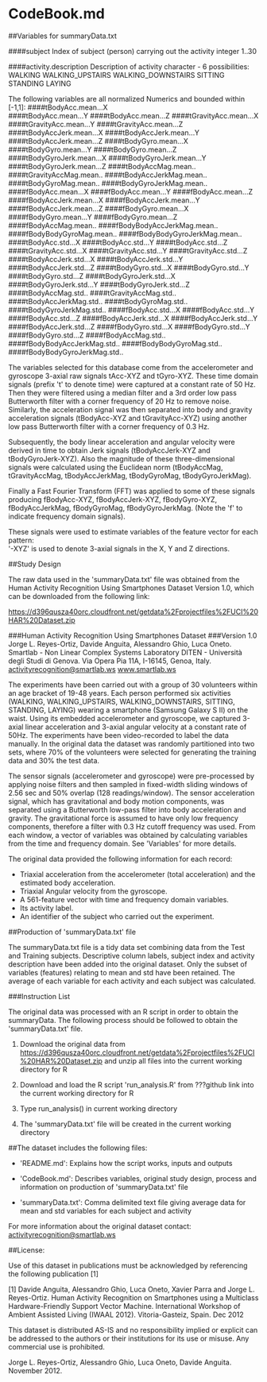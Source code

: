 # CodeBook.md

##Variables for summaryData.txt

####subject	
	Index of subject (person) carrying out the activity
	integer 1..30

####activity.description
	Description of activity
	character - 6 possibilities:
	WALKING
	WALKING_UPSTAIRS
	WALKING_DOWNSTAIRS
	SITTING
	STANDING
	LAYING

The following variables are all normalized Numerics and bounded within [-1,1]:
####tBodyAcc.mean...X          
####tBodyAcc.mean...Y
####tBodyAcc.mean...Z
####tGravityAcc.mean...X
####tGravityAcc.mean...Y
####tGravityAcc.mean...Z
####tBodyAccJerk.mean...X
####tBodyAccJerk.mean...Y
####tBodyAccJerk.mean...Z
####tBodyGyro.mean...X
####tBodyGyro.mean...Y
####tBodyGyro.mean...Z
####tBodyGyroJerk.mean...X
####tBodyGyroJerk.mean...Y
####tBodyGyroJerk.mean...Z
####tBodyAccMag.mean..
####tGravityAccMag.mean..
####tBodyAccJerkMag.mean..
####tBodyGyroMag.mean..
####tBodyGyroJerkMag.mean..
####fBodyAcc.mean...X
####fBodyAcc.mean...Y
####fBodyAcc.mean...Z
####fBodyAccJerk.mean...X
####fBodyAccJerk.mean...Y
####fBodyAccJerk.mean...Z
####fBodyGyro.mean...X
####fBodyGyro.mean...Y
####fBodyGyro.mean...Z
####fBodyAccMag.mean..
####fBodyBodyAccJerkMag.mean..
####fBodyBodyGyroMag.mean..
####fBodyBodyGyroJerkMag.mean..
####tBodyAcc.std...X
####tBodyAcc.std...Y
####tBodyAcc.std...Z
####tGravityAcc.std...X
####tGravityAcc.std...Y
####tGravityAcc.std...Z
####tBodyAccJerk.std...X
####tBodyAccJerk.std...Y
####tBodyAccJerk.std...Z
####tBodyGyro.std...X
####tBodyGyro.std...Y
####tBodyGyro.std...Z
####tBodyGyroJerk.std...X
####tBodyGyroJerk.std...Y
####tBodyGyroJerk.std...Z
####tBodyAccMag.std..
####tGravityAccMag.std..
####tBodyAccJerkMag.std..
####tBodyGyroMag.std..
####tBodyGyroJerkMag.std..
####fBodyAcc.std...X
####fBodyAcc.std...Y
####fBodyAcc.std...Z
####fBodyAccJerk.std...X
####fBodyAccJerk.std...Y
####fBodyAccJerk.std...Z
####fBodyGyro.std...X
####fBodyGyro.std...Y
####fBodyGyro.std...Z
####fBodyAccMag.std..
####fBodyBodyAccJerkMag.std..
####fBodyBodyGyroMag.std..
####fBodyBodyGyroJerkMag.std..

The variables selected for this database come from the accelerometer and gyroscope 3-axial 
raw signals tAcc-XYZ and tGyro-XYZ. These time domain signals (prefix 't' to denote time) 
were captured at a constant rate of 50 Hz. Then they were filtered using a median filter 
and a 3rd order low pass Butterworth filter with a corner frequency of 20 Hz to remove 
noise. Similarly, the acceleration signal was then separated into body and gravity 
acceleration signals (tBodyAcc-XYZ and tGravityAcc-XYZ) using another low pass Butterworth 
filter with a corner frequency of 0.3 Hz. 

Subsequently, the body linear acceleration and angular velocity were derived in time to 
obtain Jerk signals (tBodyAccJerk-XYZ and tBodyGyroJerk-XYZ). Also the magnitude of these 
three-dimensional signals were calculated using the Euclidean norm (tBodyAccMag, 
tGravityAccMag, tBodyAccJerkMag, tBodyGyroMag, tBodyGyroJerkMag). 

Finally a Fast Fourier Transform (FFT) was applied to some of these signals producing 
fBodyAcc-XYZ, fBodyAccJerk-XYZ, fBodyGyro-XYZ, fBodyAccJerkMag, fBodyGyroMag, 
fBodyGyroJerkMag. (Note the 'f' to indicate frequency domain signals). 

These signals were used to estimate variables of the feature vector for each pattern:  
'-XYZ' is used to denote 3-axial signals in the X, Y and Z directions.


##Study Design

The raw data used in the 'summaryData.txt' file was obtained from the
Human Activity Recognition Using Smartphones Dataset
Version 1.0, which can be downloaded from the following link:

https://d396qusza40orc.cloudfront.net/getdata%2Fprojectfiles%2FUCI%20HAR%20Dataset.zip

###Human Activity Recognition Using Smartphones Dataset
###Version 1.0
Jorge L. Reyes-Ortiz, Davide Anguita, Alessandro Ghio, Luca Oneto.
Smartlab - Non Linear Complex Systems Laboratory
DITEN - Università degli Studi di Genova.
Via Opera Pia 11A, I-16145, Genoa, Italy.
activityrecognition@smartlab.ws
www.smartlab.ws

The experiments have been carried out with a group of 30 volunteers within an age bracket 
of 19-48 years. Each person performed six activities (WALKING, WALKING_UPSTAIRS, 
WALKING_DOWNSTAIRS, SITTING, STANDING, LAYING) wearing a smartphone (Samsung Galaxy S II) 
on the waist. Using its embedded accelerometer and gyroscope, we captured 3-axial linear 
acceleration and 3-axial angular velocity at a constant rate of 50Hz. The experiments have 
been video-recorded to label the data manually.  In the original data the dataset was 
randomly partitioned into two sets, where 70% of the volunteers were selected for 
generating the training data and 30% the test data.

The sensor signals (accelerometer and gyroscope) were pre-processed by applying noise 
filters and then sampled in fixed-width sliding windows of 2.56 sec and 50% overlap 
(128 readings/window). The sensor acceleration signal, which has gravitational and body 
motion components, was separated using a Butterworth low-pass filter into body acceleration 
and gravity. The gravitational force is assumed to have only low frequency components, 
therefore a filter with 0.3 Hz cutoff frequency was used. From each window, a vector of 
variables was obtained by calculating variables from the time and frequency domain. See 
'Variables' for more details. 

The original data provided the following information for each record:

- Triaxial acceleration from the accelerometer (total acceleration) and the estimated body 
acceleration.
- Triaxial Angular velocity from the gyroscope. 
- A 561-feature vector with time and frequency domain variables. 
- Its activity label. 
- An identifier of the subject who carried out the experiment.


##Production of 'summaryData.txt' file

The summaryData.txt file is a tidy data set combining data from the Test and Training
subjects.  Descriptive column labels, subject index and activity description have been 
added into the original dataset.
Only the subset of variables (features) relating to mean and std have been retained.
The average of each variable for each activity and each subject was calculated.

###Instruction List

The original data was processed with an R script in order to obtain the summaryData.
The following process should be followed to obtain the 'summaryData.txt' file.

1.  Download the original data from
https://d396qusza40orc.cloudfront.net/getdata%2Fprojectfiles%2FUCI%20HAR%20Dataset.zip
and unzip all files into the current working directory for R

2.  Download and load the R script 'run_analysis.R' from
???github link
into the current working directory for R

3.  Type run_analysis() in current working directory

4.  The 'summaryData.txt' file will be created in the current working directory


##The dataset includes the following files:

- 'README.md':  Explains how the script works, inputs and outputs

- 'CodeBook.md':  Describes variables, original study design, process and information on
	production of 'summaryData.txt' file

- 'summaryData.txt': Comma delimited text file giving average data for mean and std
	variables for each subject and activity


For more information about the original dataset contact: 
activityrecognition@smartlab.ws


##License:

Use of this dataset in publications must be acknowledged by referencing the following publication [1] 

[1] Davide Anguita, Alessandro Ghio, Luca Oneto, Xavier Parra and Jorge L. Reyes-Ortiz. Human Activity Recognition on Smartphones using a Multiclass Hardware-Friendly Support Vector Machine. International Workshop of Ambient Assisted Living (IWAAL 2012). Vitoria-Gasteiz, Spain. Dec 2012

This dataset is distributed AS-IS and no responsibility implied or explicit can be addressed to the authors or their institutions for its use or misuse. Any commercial use is prohibited.

Jorge L. Reyes-Ortiz, Alessandro Ghio, Luca Oneto, Davide Anguita. November 2012.
